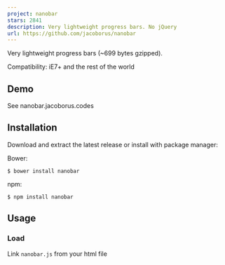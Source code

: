 ```yaml
---
project: nanobar
stars: 2841
description: Very lightweight progress bars. No jQuery
url: https://github.com/jacoborus/nanobar
---
```


Very lightweight progress bars (~699 bytes gzipped).

Compatibility: iE7+ and the rest of the world

Demo
----

See nanobar.jacoborus.codes

Installation
------------

Download and extract the latest release or install with package manager:

Bower:

```
$ bower install nanobar
```

npm:

```
$ npm install nanobar
```

Usage
-----

### Load

Link `nanobar.js` from your html file

<script src\="path/to/nanobar.min.js"\></script\>

or require it:

var Nanobar \= require('path/to/nanobar');

### Generate progressbar

var nanobar \= new Nanobar( options );

**options**

-   `id` `<String>`: (optional) id for **nanobar** div
-   `classname` `<String>`: (optional) class for **nanobar** div
-   `target` `<DOM Element>`: (optional) Where to put the progress bar, **nanobar** will be fixed to top of document if no `target` is passed

### Move bar

Resize the bar with `nanobar.go(percentage)`

**arguments**

-   `percentage` `<Number>` : percentage width of nanobar

Example
-------

Create bar

var options \= {
	classname: 'my-class',
  id: 'my-id',
	target: document.getElementById('myDivId')
};

var nanobar \= new Nanobar( options );

//move bar
nanobar.go( 30 ); // size bar 30%
nanobar.go( 76 ); // size bar 76%

// size bar 100% and and finish
nanobar.go(100);

### Customize bars

Nanobar injects a style tag in your HTML head. Bar divs has class `.bar`, and its containers `.nanobar`, so you can overwrite its values.

Default css:

.nanobar {
  width: 100%;
  height: 4px;
  z-index: 9999;
  top:0
}
.bar {
  width: 0;
  height: 100%;
  transition: height .3s;
  background:#000;
}

You should know what to do with that ;)

  
  

* * *

© 2016 jacoborus - Released under MIT License
